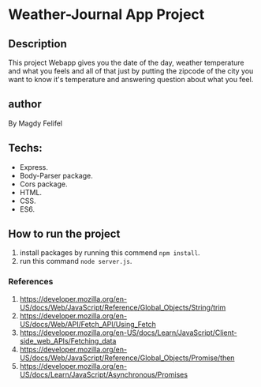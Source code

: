 # Weather-Journal App Project

## Description

This project Webapp gives you the date of the day, weather temperature and what you feels and all of that just by putting the zipcode of the city you want to know it's temperature and answering question about what you feel.

## author

By Magdy Felifel

## Techs:

- Express.
- Body-Parser package.
- Cors package.
- HTML.
- CSS.
- ES6.

## How to run the project

1. install packages by running this commend `npm install`.
2. run this command `node server.js`.

### References

1. https://developer.mozilla.org/en-US/docs/Web/JavaScript/Reference/Global_Objects/String/trim
2. https://developer.mozilla.org/en-US/docs/Web/API/Fetch_API/Using_Fetch
3. https://developer.mozilla.org/en-US/docs/Learn/JavaScript/Client-side_web_APIs/Fetching_data
4. https://developer.mozilla.org/en-US/docs/Web/JavaScript/Reference/Global_Objects/Promise/then
5. https://developer.mozilla.org/en-US/docs/Learn/JavaScript/Asynchronous/Promises
